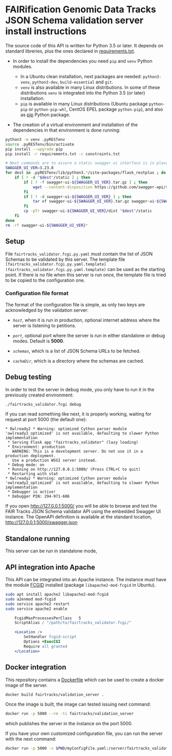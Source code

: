 # FAIRification Genomic Data Tracks JSON Schema validation server install instructions

The source code of this API is written for Python 3.5 or later. It depends on standard libreries, plus the ones declared in [requirements.txt](requirements.txt).

* In order to install the dependencies you need `pip` and `venv` Python modules.
	- In a Ubuntu clean installation, next packages are needed: `python3-venv`, `python3-dev`, `build-essential` and `git`.
	- `venv` is also available in many Linux distributions. In some of these distributions `venv` is integrated into the Python 3.5 (or later) installation.
	- `pip` is available in many Linux distributions (Ubuntu package `python-pip` or `python-pip-whl`, CentOS EPEL package `python-pip`), and also as [pip](https://pip.pypa.io/en/stable/) Python package.

* The creation of a virtual environment and installation of the dependencies in that environment is done running:

```bash
python3 -m venv .pyRESTenv
source .pyRESTenv/bin/activate
pip install --upgrade pip
pip install -r requirements.txt -c constraints.txt

# Next commands are to assure a static swagger ui interface is in place
SWAGGER_UI_VER=3.23.8
for dest in .pyRESTenv/lib/python3.*/site-packages/flask_restplus ; do
	if [ ! -d "$dest"/static ] ; then
		if [ ! -f swagger-ui-${SWAGGER_UI_VER}.tar.gz ] ; then
			wget --content-disposition https://github.com/swagger-api/swagger-ui/archive/v${SWAGGER_UI_VER}.tar.gz
		fi
		if [ ! -d swagger-ui-${SWAGGER_UI_VER} ] ; then
			tar xf swagger-ui-${SWAGGER_UI_VER}.tar.gz swagger-ui-${SWAGGER_UI_VER}/dist
		fi
		cp -pTr swagger-ui-${SWAGGER_UI_VER}/dist "$dest"/static
	fi
done
rm -rf swagger-ui-${SWAGGER_UI_VER}*
```

## Setup

File `fairtracks_validator.fcgi.py.yaml` must contain the list of JSON Schemas to be validated by this server. The template file `[fairtracks_validator.fcgi.py.yaml.template](fairtracks_validator.fcgi.py.yaml.template)` can be used as the starting point. If there is no file when this server is run once, the template file is tried to be copied to the configuration one.

### Configuration file format

The format of the configuration file is simple, as only  two keys are acknowledged by the validation server:

* _`host`_, when it is run in production, optional internet address where the server is listening to petitions.

* _`port`_, optional port where the server is run in either standalone or debug modes. Default is **5000**.

* _`schemas`_, which is a list of JSON Schema URLs to be fetched.

* _`cacheDir`_, which is a directory where the schemas are cached.

## Debug testing

In order to test the server in debug mode, you only have to run it in the previously created environment:

```bash
./fairtracks_validator.fcgi debug
```

If you can read something like next, it is properly working, waiting for request at port 5000 (the default one):

```
* Owlready2 * Warning: optimized Cython parser module 'owlready2_optimized' is not available, defaulting to slower Python implementation
 * Serving Flask app "fairtracks_validator" (lazy loading)
 * Environment: production
   WARNING: This is a development server. Do not use it in a production deployment.
   Use a production WSGI server instead.
 * Debug mode: on
 * Running on http://127.0.0.1:5000/ (Press CTRL+C to quit)
 * Restarting with stat
* Owlready2 * Warning: optimized Cython parser module 'owlready2_optimized' is not available, defaulting to slower Python implementation
 * Debugger is active!
 * Debugger PIN: 294-971-606
```

If you open http://127.0.0.1:5000/ you will be able to browse and test the FAIR Tracks JSON Schema validator API using the embedded Swagger UI instance. The OpenAPI definition is available at the standard location, http://127.0.0.1:5000/swagger.json

## Standalone running

This server can be run in standalone mode,

## API integration into Apache

This API can be integrated into an Apache instance. The instance must have the module [FCGID](https://httpd.apache.org/mod_fcgid/) installed (package `libapache2-mod-fcgid` in Ubuntu).

```bash
sudo apt install apache2 libapache2-mod-fcgid
sudo a2enmod mod-fcgid
sudo service apache2 restart
sudo service apache2 enable
```

```apache
	FcgidMaxProcessesPerClass	5
	ScriptAlias / "/path/to/fairtracks_validator.fcgi/"

	<Location />
		SetHandler fcgid-script
		Options +ExecCGI
		Require all granted
	</Location>
```

## Docker integration

This repository contains a [Dockerfile](Dockerfile) which can be used to create a docker image of the server.

```bash
docker build fairtracks/validation_server .
```

Once the image is built, the image can tested issuing next command:

```bash
docker run -p 5000 --rm -ti fairtracks/validation_server
```

which publishes the server in the instance on the port 5000.

If you have your own customized configuration file, you can run the server with the next command:

```bash
docker run -p 5000 -v $PWD/myConfigFile.yaml:/server/fairtracks_validator.fcgi.py.yaml:ro --rm -ti fairtracks/validation_server
```
